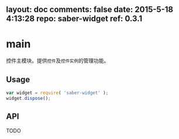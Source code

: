 layout: doc
comments: false
date: 2015-5-18 4:13:28
repo: saber-widget
ref: 0.3.1
---

# main

控件主模块。提供`控件`及`控件实例`的管理功能。


## Usage

``` javascript
var widget = require( 'saber-widget' );
widget.dispose();
```

## API

TODO

